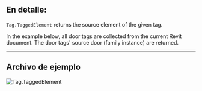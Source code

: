 ## En detalle:
`Tag.TaggedElement` returns the source element of the given tag.

In the example below, all door tags are collected from the current Revit document. The door tags' source door (family instance) are returned.
___
## Archivo de ejemplo

![Tag.TaggedElement](./Revit.Elements.Tag.TaggedElement_img.jpg)
